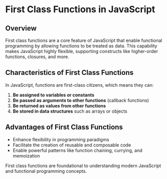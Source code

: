 # First Class Functions in JavaScript

## Overview

First class functions are a core feature of JavaScript that enable functional programming by allowing functions to be treated as data. This capability makes JavaScript highly flexible, supporting constructs like higher-order functions, closures, and more.

## Characteristics of First Class Functions

In JavaScript, functions are first-class citizens, which means they can:

1. **Be assigned to variables or constants**
2. **Be passed as arguments to other functions** (callback functions)
3. **Be returned as values from other functions**
4. **Be stored in data structures** such as arrays or objects

## Advantages of First Class Functions

* Enhance flexibility in programming paradigms
* Facilitate the creation of reusable and composable code
* Enable powerful patterns like function chaining, currying, and memoization

First class functions are foundational to understanding modern JavaScript and functional programming concepts.
